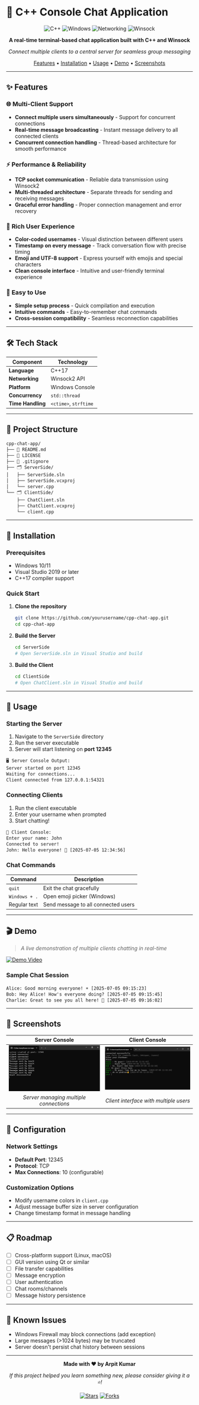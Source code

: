 # 💬 C++ Console Chat Application

<div align="center">

![C++](https://img.shields.io/badge/C%2B%2B-00599C?style=for-the-badge&logo=c%2B%2B&logoColor=white)
![Windows](https://img.shields.io/badge/Windows-0078D6?style=for-the-badge&logo=windows&logoColor=white)
![Networking](https://img.shields.io/badge/Networking-TCP-blue?style=for-the-badge&logo=cloudflare&logoColor=white)
![Winsock](https://img.shields.io/badge/Winsock2-API-orange?style=for-the-badge)

**A real-time terminal-based chat application built with C++ and Winsock**

*Connect multiple clients to a central server for seamless group messaging*

[Features](#-features) • [Installation](#-installation) • [Usage](#-usage) • [Demo](#-demo) • [Screenshots](#-screenshots)

</div>

---

## ✨ Features

### 🌐 **Multi-Client Support**
- **Connect multiple users simultaneously** - Support for concurrent connections
- **Real-time message broadcasting** - Instant message delivery to all connected clients
- **Concurrent connection handling** - Thread-based architecture for smooth performance

### ⚡ **Performance & Reliability**
- **TCP socket communication** - Reliable data transmission using Winsock2
- **Multi-threaded architecture** - Separate threads for sending and receiving messages
- **Graceful error handling** - Proper connection management and error recovery

### 🎨 **Rich User Experience**
- **Color-coded usernames** - Visual distinction between different users
- **Timestamp on every message** - Track conversation flow with precise timing
- **Emoji and UTF-8 support** - Express yourself with emojis and special characters
- **Clean console interface** - Intuitive and user-friendly terminal experience

### 🔧 **Easy to Use**
- **Simple setup process** - Quick compilation and execution
- **Intuitive commands** - Easy-to-remember chat commands
- **Cross-session compatibility** - Seamless reconnection capabilities

---

## 🛠️ Tech Stack

| Component | Technology |
|-----------|------------|
| **Language** | C++17 |
| **Networking** | Winsock2 API |
| **Platform** | Windows Console |
| **Concurrency** | `std::thread` |
| **Time Handling** | `<ctime>`, `strftime` |

---

## 📁 Project Structure

```
cpp-chat-app/
├── 📄 README.md
├── 📄 LICENSE
├── 📄 .gitignore
├── 🗂️ ServerSide/
│   ├── ServerSide.sln
│   ├── ServerSide.vcxproj
│   └── server.cpp
└── 🗂️ ClientSide/
    ├── ChatClient.sln
    ├── ChatClient.vcxproj
    └── client.cpp
```

---

## 🚀 Installation

### Prerequisites
- Windows 10/11
- Visual Studio 2019 or later
- C++17 compiler support

### Quick Start

1. **Clone the repository**
   ```bash
   git clone https://github.com/yourusername/cpp-chat-app.git
   cd cpp-chat-app
   ```

2. **Build the Server**
   ```bash
   cd ServerSide
   # Open ServerSide.sln in Visual Studio and build
   ```

3. **Build the Client**
   ```bash
   cd ClientSide
   # Open ChatClient.sln in Visual Studio and build
   ```

---

## 🎯 Usage

### Starting the Server

1. Navigate to the `ServerSide` directory
2. Run the server executable
3. Server will start listening on **port 12345**

```
🖥️ Server Console Output:
Server started on port 12345
Waiting for connections...
Client connected from 127.0.0.1:54321
```

### Connecting Clients

1. Run the client executable
2. Enter your username when prompted
3. Start chatting!

```
💬 Client Console:
Enter your name: John
Connected to server!
John: Hello everyone! 👋 [2025-07-05 12:34:56]
```

### Chat Commands

| Command | Description |
|---------|-------------|
| `quit` | Exit the chat gracefully |
| `Windows + .` | Open emoji picker (Windows) |
| Regular text | Send message to all connected users |

---

## 🎬 Demo

> *A live demonstration of multiple clients chatting in real-time*

[![Demo Video](https://img.shields.io/badge/▶️-Watch%20Demo-red?style=for-the-badge&logo=youtube)](https://www.youtube.com/watch?v=your_video_id_here)

### Sample Chat Session
```
Alice: Good morning everyone! ☀️ [2025-07-05 09:15:23]
Bob: Hey Alice! How's everyone doing? [2025-07-05 09:15:45]
Charlie: Great to see you all here! 🎉 [2025-07-05 09:16:02]
```

---

## 📸 Screenshots

<div align="center">

| Server Console | Client Console |
|:--------------:|:--------------:|
| ![Server Demo](serverss.png) | ![Client Demo](clientss.png) |
| *Server managing multiple connections* | *Client interface with multiple users* |

</div>

---

## 🔧 Configuration

### Network Settings
- **Default Port**: 12345
- **Protocol**: TCP
- **Max Connections**: 10 (configurable)

### Customization Options
- Modify username colors in `client.cpp`
- Adjust message buffer size in server configuration
- Change timestamp format in message handling

---

## 📋 Roadmap

- [ ] Cross-platform support (Linux, macOS)
- [ ] GUI version using Qt or similar
- [ ] File transfer capabilities
- [ ] Message encryption
- [ ] User authentication
- [ ] Chat rooms/channels
- [ ] Message history persistence

---

## 🐛 Known Issues

- Windows Firewall may block connections (add exception)
- Large messages (>1024 bytes) may be truncated
- Server doesn't persist chat history between sessions

---



<div align="center">

**Made with ❤️ by Arpit Kumar**

*If this project helped you learn something new, please consider giving it a ⭐!*

[![Stars](https://img.shields.io/github/stars/arpitkumar0007/cpp-chat-app?style=social)](https://github.com/arpitkumar0007/cpp-chat-app/stargazers)
[![Forks](https://img.shields.io/github/forks/arpitkumar0007/cpp-chat-app?style=social)](https://github.com/arpitkumar0007/cpp-chat-app/network/members)

</div>
